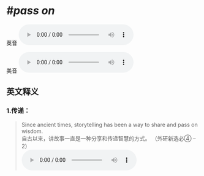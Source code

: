 # ***\#pass on*** 
英音
<audio src="./media/pass on1_AAC.aac" controls="controls"></audio>

美音
<audio src="./media/pass on2_AAC.aac" controls="controls"></audio>



  

英文释义
---
### 1.**传递：**  

 > Since ancient times, storytelling has been a way to share and pass on wisdom.  
 > 自古以来，讲故事一直是一种分享和传递智慧的方式。  （外研新选必④ – 2）  
<audio src="./media/Since ancient times, storytelling has been a way2_AAC.aac" controls="controls"></audio>


